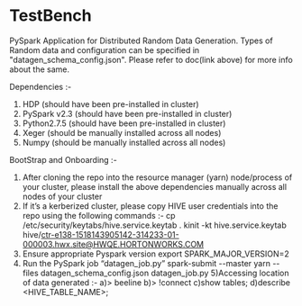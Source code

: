 # TestBench
PySpark Application for Distributed Random Data Generation.
Types of Random data and configuration can be specified in "datagen_schema_config.json". Please refer to doc(link above) for more info about the same.

Dependencies :- 
1) HDP 			(should have been pre-installed in cluster)
2) PySpark v2.3		 (should have been pre-installed in cluster)
3) Python2.7.5		 (should have been pre-installed in cluster)
4) Xeger	(should be manually installed across all nodes)
5) Numpy	(should be manually installed across all nodes)


BootStrap and Onboarding :- 
1) After cloning the repo into the resource manager (yarn) node/process of your cluster, please install the above dependencies manually across all nodes of your cluster
2) If it’s a kerberized cluster, please copy HIVE user credentials into the repo using the following commands :-
cp /etc/security/keytabs/hive.service.keytab .
kinit -kt hive.service.keytab hive/ctr-e138-1518143905142-314233-01-000003.hwx.site@HWQE.HORTONWORKS.COM
3) Ensure appropriate Pyspark version
export SPARK_MAJOR_VERSION=2
4) Run the PySpark job “datagen_job.py”
spark-submit --master yarn --files datagen_schema_config.json datagen_job.py
5)Accessing location of data generated :- 
  a)> beeline
  b)> !connect <hive jdbc url>
  c)show tables;
  d)describe <HIVE_TABLE_NAME>;
